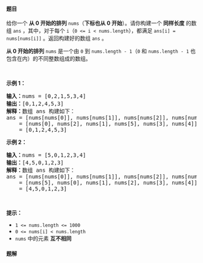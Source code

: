 #### 题目
<p>给你一个 <strong>从 0 开始的排列</strong> <code>nums</code>（<strong>下标也从 0 开始</strong>）。请你构建一个 <strong>同样长度</strong> 的数组 <code>ans</code> ，其中，对于每个 <code>i</code>（<code>0 &lt;= i &lt; nums.length</code>），都满足 <code>ans[i] = nums[nums[i]]</code> 。返回构建好的数组 <code>ans</code> 。</p>

<p><strong>从 0 开始的排列</strong> <code>nums</code> 是一个由 <code>0</code> 到 <code>nums.length - 1</code>（<code>0</code> 和 <code>nums.length - 1</code> 也包含在内）的不同整数组成的数组。</p>

<p> </p>

<p><strong>示例 1：</strong></p>

<pre><strong>输入：</strong>nums = [0,2,1,5,3,4]
<strong>输出：</strong>[0,1,2,4,5,3]<strong>
解释：</strong>数组 ans 构建如下：
ans = [nums[nums[0]], nums[nums[1]], nums[nums[2]], nums[nums[3]], nums[nums[4]], nums[nums[5]]]
    = [nums[0], nums[2], nums[1], nums[5], nums[3], nums[4]]
    = [0,1,2,4,5,3]</pre>

<p><strong>示例 2：</strong></p>

<pre><strong>输入：</strong>nums = [5,0,1,2,3,4]
<strong>输出：</strong>[4,5,0,1,2,3]
<strong>解释：</strong>数组 ans 构建如下：
ans = [nums[nums[0]], nums[nums[1]], nums[nums[2]], nums[nums[3]], nums[nums[4]], nums[nums[5]]]
    = [nums[5], nums[0], nums[1], nums[2], nums[3], nums[4]]
    = [4,5,0,1,2,3]</pre>

<p> </p>

<p><strong>提示：</strong></p>

<ul>
	<li><code>1 &lt;= nums.length &lt;= 1000</code></li>
	<li><code>0 &lt;= nums[i] &lt; nums.length</code></li>
	<li><code>nums</code> 中的元素 <strong>互不相同</strong></li>
</ul>


 #### 题解